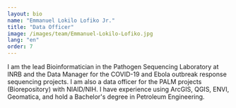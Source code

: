 ```yaml
---
layout: bio
name: "Emmanuel Lokilo Lofiko Jr."
title: "Data Officer"
image: /images/team/Emmanuel-Lokilo-Lofiko.jpg
lang: "en"
order: 7
---
```


I am the lead Bioinformatician in the Pathogen Sequencing Laboratory at INRB and the Data Manager for the COVID-19 and Ebola outbreak response sequencing projects. I am also a data officer for the PALM projects (Biorepository) with NIAID/NIH. I have experience using ArcGIS, QGIS, ENVI, Geomatica, and hold a Bachelor's degree in Petroleum Engineering.



